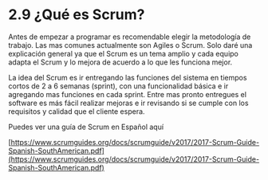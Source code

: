 # 2.9 ¿Qué es Scrum?

Antes de empezar a programar es recomendable elegir la metodología de trabajo. Las mas comunes actualmente son Agiles o Scrum. Solo daré una explicación general ya que el Scrum es un tema amplio y cada equipo adapta el Scrum y lo mejora de acuerdo a lo que les funciona mejor.

La idea del Scrum es ir entregando las funciones del sistema en tiempos cortos de 2 a 6 semanas \(sprint\), con una funcionalidad básica e ir agregando mas funciones en cada sprint. Entre mas pronto entregues el software es más fácil realizar mejoras e ir revisando si se cumple con los requisitos y calidad que el cliente espera. 

Puedes ver una guía de Scrum en Español aquí

[https://www.scrumguides.org/docs/scrumguide/v2017/2017-Scrum-Guide-Spanish-SouthAmerican.pdf](https://www.scrumguides.org/docs/scrumguide/v2017/2017-Scrum-Guide-Spanish-SouthAmerican.pdf)



